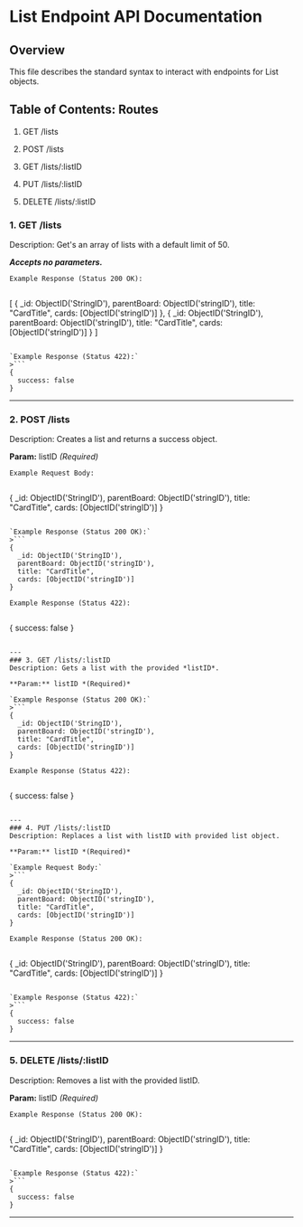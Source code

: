# List Endpoint API Documentation

## Overview
This file describes the standard syntax to interact with endpoints for List objects.

## Table of Contents: Routes

1. GET /lists

2. POST /lists

3. GET /lists/:listID

4. PUT /lists/:listID

5. DELETE /lists/:listID


### 1. GET /lists
Description:
Get's an array of lists with a default limit of 50.

**_Accepts no parameters._**

`Example Response (Status 200 OK):`
>```
[
  {
    _id: ObjectID('StringID'),
    parentBoard: ObjectID('stringID'),
    title: "CardTitle",
    cards: [ObjectID('stringID')]
  },
  {
    _id: ObjectID('StringID'),
    parentBoard: ObjectID('stringID'),
    title: "CardTitle",
    cards: [ObjectID('stringID')]
  }
]
```

`Example Response (Status 422):`
>```
{
  success: false
}
```

---
### 2. POST /lists

Description:
Creates a list and returns a success object.

**Param:** listID *(Required)*

`Example Request Body:`
>```
{
  _id: ObjectID('StringID'),
  parentBoard: ObjectID('stringID'),
  title: "CardTitle",
  cards: [ObjectID('stringID')]
}
```

`Example Response (Status 200 OK):`
>```
{
  _id: ObjectID('StringID'),
  parentBoard: ObjectID('stringID'),
  title: "CardTitle",
  cards: [ObjectID('stringID')]
}
```

`Example Response (Status 422):`
>```
{
  success: false
}
```

---
### 3. GET /lists/:listID
Description: Gets a list with the provided *listID*.

**Param:** listID *(Required)*

`Example Response (Status 200 OK):`
>```
{
  _id: ObjectID('StringID'),
  parentBoard: ObjectID('stringID'),
  title: "CardTitle",
  cards: [ObjectID('stringID')]
}
```

`Example Response (Status 422):`
>```
{
  success: false
}
```

---
### 4. PUT /lists/:listID
Description: Replaces a list with listID with provided list object.

**Param:** listID *(Required)*

`Example Request Body:`
>```
{
  _id: ObjectID('StringID'),
  parentBoard: ObjectID('stringID'),
  title: "CardTitle",
  cards: [ObjectID('stringID')]
}
```

`Example Response (Status 200 OK):`
>```
{
  _id: ObjectID('StringID'),
  parentBoard: ObjectID('stringID'),
  title: "CardTitle",
  cards: [ObjectID('stringID')]
}
```

`Example Response (Status 422):`
>```
{
  success: false
}
```

---

### 5. DELETE /lists/:listID
Description: Removes a list with the provided listID.

**Param:** listID *(Required)*

`Example Response (Status 200 OK):`
>```
{
  _id: ObjectID('StringID'),
  parentBoard: ObjectID('stringID'),
  title: "CardTitle",
  cards: [ObjectID('stringID')]
}
```

`Example Response (Status 422):`
>```
{
  success: false
}
```

---
